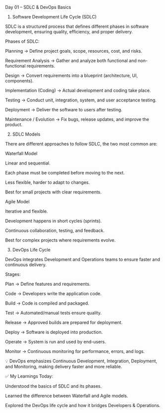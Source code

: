 Day 01 – SDLC & DevOps Basics
1. Software Development Life Cycle (SDLC)

SDLC is a structured process that defines different phases in software development, ensuring quality, efficiency, and proper delivery.

Phases of SDLC:

Planning → Define project goals, scope, resources, cost, and risks.

Requirement Analysis → Gather and analyze both functional and non-functional requirements.

Design → Convert requirements into a blueprint (architecture, UI, components).

Implementation (Coding) → Actual development and coding take place.

Testing → Conduct unit, integration, system, and user acceptance testing.

Deployment → Deliver the software to users after testing.

Maintenance / Evolution → Fix bugs, release updates, and improve the product.

2. SDLC Models

There are different approaches to follow SDLC, the two most common are:

Waterfall Model

Linear and sequential.

Each phase must be completed before moving to the next.

Less flexible, harder to adapt to changes.

Best for small projects with clear requirements.

Agile Model

Iterative and flexible.

Development happens in short cycles (sprints).

Continuous collaboration, testing, and feedback.

Best for complex projects where requirements evolve.

3. DevOps Life Cycle

DevOps integrates Development and Operations teams to ensure faster and continuous delivery.

Stages:

Plan → Define features and requirements.

Code → Developers write the application code.

Build → Code is compiled and packaged.

Test → Automated/manual tests ensure quality.

Release → Approved builds are prepared for deployment.

Deploy → Software is deployed into production.

Operate → System is run and used by end-users.

Monitor → Continuous monitoring for performance, errors, and logs.

💡 DevOps emphasizes Continuous Development, Integration, Deployment, and Monitoring, making delivery faster and more reliable.

✅ My Learnings Today:

Understood the basics of SDLC and its phases.

Learned the difference between Waterfall and Agile models.

Explored the DevOps life cycle and how it bridges Developers & Operations.
